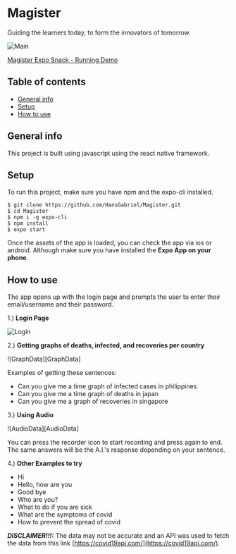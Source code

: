 # Magister
Guiding the learners today, to form the innovators of tomorrow.

![Main][Main_Page]

[Magister Expo Snack - Running Demo](https://snack.expo.io/@mathbasher/magister)

## Table of contents
* [General info](#general-info)
* [Setup](#setup)
* [How to use](#how-to-tuse)

## General info
This project is built using javascript using the react native framework.

## Setup
To run this project, make sure you have npm and the expo-cli installed.

```
$ git clone https://github.com/HansGabriel/Magister.git
$ cd Magister
$ npm i -g expo-cli 
$ npm install
$ expo start
```

Once the assets of the app is loaded, you can check the app via ios or android. Although make 
sure you have installed the **Expo App on your phone**.


## How to use
The app opens up with the login page and prompts the user to enter their email/username and their password.

1.) **Login Page**

![Login][Login]


2.) **Getting graphs of deaths, infected, and recoveries per country**

![GraphData][GraphData]

Examples of getting these sentences:

- Can you give me a time graph of infected cases in philippines
- Can you give me a time graph of deaths in japan
- Can you give me a graph of recoveries in singapore

3.) **Using Audio**

![AudioData][AudioData]

You can press the recorder icon to start recording and press again to end. The same answers will be the A.I.'s response depending on your sentence.

4.) **Other Examples to try**


- Hi
- Hello, how are you
- Good bye
- Who are you?
- What to do if you are sick
- What are the symptoms of covid
- How to prevent the spread of covid

***DISCLAIMER!!!:*** The data may not be accurate and an API was used to fetch the data from this link [https://covid19api.com/](https://covid19api.com/).



 
[Main_Page]:
https://github.com/HansGabriel/Magister/blob/main/images/main.png
[Details]:
https://github.com/HansGabriel/Magister/blob/main/images/details.png
[Info]:
https://github.com/HansGabriel/Magister/blob/main/images/info.png
[Login]:
https://github.com/HansGabriel/Magister/blob/main/images/login.png
[Review]:
https://github.com/HansGabriel/Magister/blob/main/images/review.png
[SignUp]:
https://github.com/HansGabriel/Magister/blob/main/images/signup.png